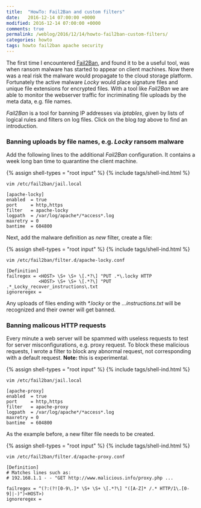 ```yaml
---
title:  "HowTo: Fail2Ban and custom filters"
date:   2016-12-14 07:00:00 +0000
modified: 2016-12-14 07:00:00 +0000 
comments: true
permalink: /weblog/2016/12/14/howto-fail2ban-custom-filters/
categories: howto
tags: howto fail2ban apache security
---
```



The first time I encountered [Fail2Ban][f2b], and found it to be a useful tool, was when ransom malware has started to appear on client machines. Now there was a real risk the malware would propagate to the cloud storage platform. Fortunately the active malware *Locky* would place signature files and unique file extensions for encrypted files. With a tool like *Fail2Ban* we are able to monitor the webserver traffic for incriminating file uploads by the meta data, e.g. file names.


<!--more-->

*Fail2Ban* is a tool for banning IP addresses via *iptables*, given by lists of logical rules and filters on log files. Click on the blog *tag* above to find an introduction.


### Banning uploads by file names, e.g. *Locky* ransom malware

Add the following lines to the additional *Fail2Ban* configuration. It contains a week long ban time to quarantine the client machine.


{% assign shell-types = "root input" %}
{% include tags/shell-ind.html %}
```
vim /etc/fail2ban/jail.local

[apache-locky]
enabled  = true
port     = http,https
filter   = apache-locky
logpath  = /var/log/apache*/*access*.log
maxretry = 0
bantime  = 604800
```


Next, add the malware definition as *new* filter, create a file:


{% assign shell-types = "root input" %}
{% include tags/shell-ind.html %}
```
vim /etc/fail2ban/filter.d/apache-locky.conf

[Definition]
failregex = <HOST> \S+ \S+ \[.*?\] "PUT .*\.locky HTTP
            <HOST> \S+ \S+ \[.*?\] "PUT .*_Locky_recover_instructions\.txt
ignoreregex =
```

Any uploads of files ending with *\*.locky* or the *...instructions.txt* will be recognized and their owner will get banned.



 
### Banning malicous HTTP requests

Every minute a web server will be spammed with useless requests to test for server misconfigurations, e.g. proxy request. To block these malicious requests, I wrote a filter to block any abnormal request, not corresponding with a default request. **Note:** this is experimental.

{% assign shell-types = "root input" %}
{% include tags/shell-ind.html %}
```
vim /etc/fail2ban/jail.local

[apache-proxy]
enabled  = true
port     = http,https
filter   = apache-proxy
logpath  = /var/log/apache*/*access*.log
maxretry = 0
bantime  = 604800
```

As the example before, a new filter file needs to be created.

{% assign shell-types = "root input" %}
{% include tags/shell-ind.html %}
```
vim /etc/fail2ban/filter.d/apache-proxy.conf

[Definition]
# Matches lines such as:
# 192.168.1.1 - - "GET http://www.malicious.info/proxy.php ...

failregex = ^(?:(?![0-9\.]* \S+ \S+ \[.*?\] "([A-Z]* /.* HTTP/1\.[0-9]|-)")<HOST>)
ignoreregex =
``` 

[f2b]: http://www.fail2ban.org/
 